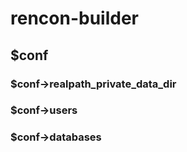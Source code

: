 # rencon-builder

## $conf

### $conf->realpath_private_data_dir

### $conf->users

### $conf->databases
